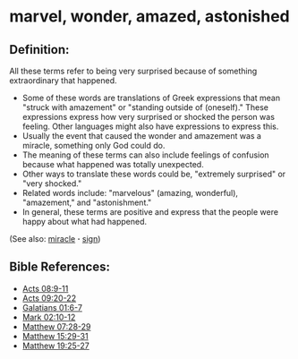 # marvel, wonder, amazed, astonished #

## Definition: ##

All these terms refer to being very surprised because of something extraordinary that happened.

* Some of these words are translations of Greek expressions that mean "struck with amazement" or "standing outside of (oneself)." These expressions express how very surprised or shocked the person was feeling. Other languages might also have expressions to express this.
* Usually the event that caused the wonder and amazement was a miracle, something only God could do.
* The meaning of these terms can also include feelings of confusion because what happened was totally unexpected.
* Other ways to translate these words could be, "extremely surprised" or "very shocked."
* Related words include: "marvelous" (amazing, wonderful), "amazement," and "astonishment."
* In general, these terms are positive and express that the people were happy about what had happened.

(See also: [miracle](../kt/miracle.md) **·** [sign](../kt/sign.md))

## Bible References: ##

* [Acts 08:9-11](https://door43.org/en/bible/notes/act/08/09)
* [Acts 09:20-22](https://door43.org/en/bible/notes/act/09/20)
* [Galatians 01:6-7](https://door43.org/en/bible/notes/gal/01/06)
* [Mark 02:10-12](https://door43.org/en/bible/notes/mrk/02/10)
* [Matthew 07:28-29](https://door43.org/en/bible/notes/mat/07/28)
* [Matthew 15:29-31](https://door43.org/en/bible/notes/mat/15/29)
* [Matthew 19:25-27](https://door43.org/en/bible/notes/mat/19/25)

